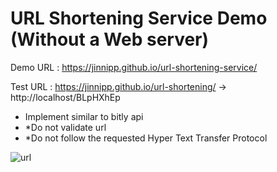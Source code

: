 # URL Shortening Service Demo (Without a Web server)


Demo URL : https://jinnipp.github.io/url-shortening-service/


Test URL : https://jinnipp.github.io/url-shortening/ -> http://localhost/BLpHXhEp


- Implement similar to bitly api
- *Do not validate url
- *Do not follow the requested Hyper Text Transfer Protocol

![url](https://user-images.githubusercontent.com/58936727/118755338-a9a0cd80-b8a3-11eb-9607-41ceb4e1c7f0.png)
